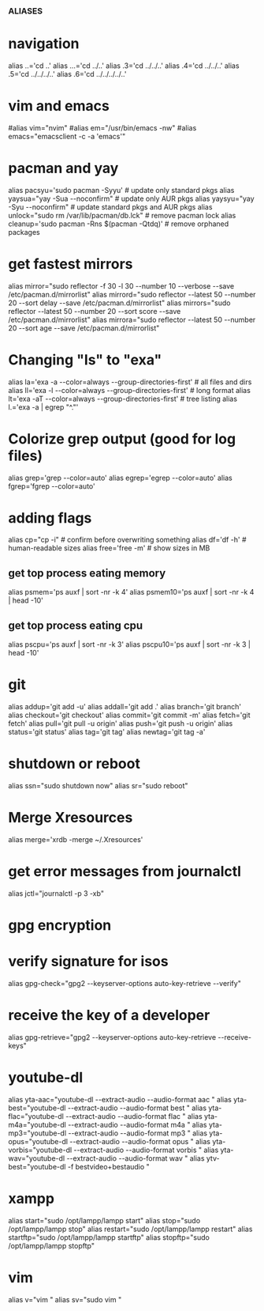 ### ALIASES ###

# navigation
alias ..='cd ..' 
alias ...='cd ../..'
alias .3='cd ../../..'
alias .4='cd ../../..'
alias .5='cd ../../../..'
alias .6='cd ../../../../..'

# vim and emacs
#alias vim="nvim"
#alias em="/usr/bin/emacs -nw"
#alias emacs="emacsclient -c -a 'emacs'"

# pacman and yay
alias pacsyu='sudo pacman -Syyu'                 # update only standard pkgs
alias yaysua="yay -Sua --noconfirm"              # update only AUR pkgs
alias yaysyu="yay -Syu --noconfirm"              # update standard pkgs and AUR pkgs
alias unlock="sudo rm /var/lib/pacman/db.lck"    # remove pacman lock
alias cleanup='sudo pacman -Rns $(pacman -Qtdq)' # remove orphaned packages

# get fastest mirrors
alias mirror="sudo reflector -f 30 -l 30 --number 10 --verbose --save /etc/pacman.d/mirrorlist"
alias mirrord="sudo reflector --latest 50 --number 20 --sort delay --save /etc/pacman.d/mirrorlist"
alias mirrors="sudo reflector --latest 50 --number 20 --sort score --save /etc/pacman.d/mirrorlist"
alias mirrora="sudo reflector --latest 50 --number 20 --sort age --save /etc/pacman.d/mirrorlist"

# Changing "ls" to "exa"
alias la='exa -a --color=always --group-directories-first'  # all files and dirs
alias ll='exa -l --color=always --group-directories-first'  # long format
alias lt='exa -aT --color=always --group-directories-first' # tree listing
alias l.='exa -a | egrep "^\."'

# Colorize grep output (good for log files)
alias grep='grep --color=auto'
alias egrep='egrep --color=auto'
alias fgrep='fgrep --color=auto'

# adding flags
alias cp="cp -i"                          # confirm before overwriting something
alias df='df -h'                          # human-readable sizes
alias free='free -m'                      # show sizes in MB


## get top process eating memory
alias psmem='ps auxf | sort -nr -k 4'
alias psmem10='ps auxf | sort -nr -k 4 | head -10'

## get top process eating cpu ##
alias pscpu='ps auxf | sort -nr -k 3'
alias pscpu10='ps auxf | sort -nr -k 3 | head -10'

# git
alias addup='git add -u'
alias addall='git add .'
alias branch='git branch'
alias checkout='git checkout'
alias commit='git commit -m'
alias fetch='git fetch'
alias pull='git pull -u origin'
alias push='git push -u origin'
alias status='git status'
alias tag='git tag'
alias newtag='git tag -a'

# shutdown or reboot
alias ssn="sudo shutdown now"
alias sr="sudo reboot"

# Merge Xresources
alias merge='xrdb -merge ~/.Xresources'

# get error messages from journalctl
alias jctl="journalctl -p 3 -xb"

# gpg encryption
# verify signature for isos
alias gpg-check="gpg2 --keyserver-options auto-key-retrieve --verify"
# receive the key of a developer
alias gpg-retrieve="gpg2 --keyserver-options auto-key-retrieve --receive-keys"

# youtube-dl
alias yta-aac="youtube-dl --extract-audio --audio-format aac "
alias yta-best="youtube-dl --extract-audio --audio-format best "
alias yta-flac="youtube-dl --extract-audio --audio-format flac "
alias yta-m4a="youtube-dl --extract-audio --audio-format m4a "
alias yta-mp3="youtube-dl --extract-audio --audio-format mp3 "
alias yta-opus="youtube-dl --extract-audio --audio-format opus "
alias yta-vorbis="youtube-dl --extract-audio --audio-format vorbis "
alias yta-wav="youtube-dl --extract-audio --audio-format wav "
alias ytv-best="youtube-dl -f bestvideo+bestaudio "

# xampp
alias start="sudo /opt/lampp/lampp start"
alias stop="sudo /opt/lampp/lampp stop"
alias restart="sudo /opt/lampp/lampp restart"
alias startftp="sudo /opt/lampp/lampp startftp"
alias stopftp="sudo /opt/lampp/lampp stopftp"

# vim
alias v="vim "
alias sv="sudo vim "
